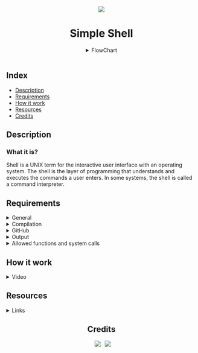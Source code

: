 <div align="center">

<img src="https://apply.holbertonschool.com/holberton-logo.png" />
<h1> Simple Shell </h1>
<details>
<summary>FlowChart</summary>
<img src="https://i.ibb.co/ZSt0ZZQ/flowchart.png" />
</details>
</div>

<br>
  
## Index
* [Description](#description)
* [Requirements](#requirements)
* [How it work](#how-it-work)
* [Resources](#resources)
* [Credits](#credits)

## Description

### What it is?
Shell is a UNIX term for the interactive user interface with an operating system. The shell is the layer of programming that understands and executes the commands a user enters. In some systems, the shell is called a command interpreter.

## Requirements
<details>
  <summary>General</summary>
  
* Allowed editors: vi, vim, emacs.
* All your files will be compiled on Ubuntu 20.04 LTS.
* All your files should end with a new line.
* A README.md file, at the root of the folder of the project is mandatory.
* Your code should use the Betty style.
* Your shell should not have any memory leaks.
* No more than 5 functions per file.
* All your header files should be include guarded.
* Use system calls only when you need to.
</details>

<details>
  <summary>Compilation</summary>
  
  * Your code will be compiled this way:
```
$ gcc -Wall -Werror -Wextra -pedantic -std=gnu89 -Wno-format *.c -o hsh
```
</details>

<details>
  <summary>GitHub</summary>
  
  * There should be one project repository per group. If you clone/fork/whatever a project repository with the same name before the second deadline, you risk a 0% score.
</details>

<details>
  <summary>Output</summary>
  
  * Unless specified otherwise, your program must have the exact same output as sh (/bin/sh) as well as the exact same error output.
  * The only difference is when you print an error, the name of the program must be equivalent to your argv[0] (See below)
  
  #### Example of error with sh:
  ```
  $ echo "qwerty" | /bin/sh
/bin/sh: 1: qwerty: not found
$ echo "qwerty" | /bin/../bin/sh
/bin/../bin/sh: 1: qwerty: not found
$
  ```
</details>

<details>
  <summary>Allowed functions and system calls</summary>
  
  * all functions from strings.h
* access (man 2 access)
* chdir (man 2 chdir)
* close (man 2 close)
* closedir (man 3 closedir)
* execve (man 2 execve)
* exit (man 3 exit)
* _exit (man 2 _exit)
* fflush (man 3 fflush)
* fork (man 2 fork)
* free (man 3 free)
* getcwd (man 3 getcwd)
* getline (man 3 getline)
* getpid (man 2 getpid)
* isatty (man 3 isatty)
* kill (man 2 kill)
* malloc (man 3 malloc)
* open (man 2 open)
* opendir (man 3 opendir)
* perror (man 3 perror)
* printf (man 3 printf)
* fprintf (man 3 fprintf)
* vfprintf (man 3 vfprintf)
* sprintf (man 3 sprintf)
* putchar (man 3 putchar)
* read (man 2 read)
* readdir (man 3 readdir)
* signal (man 2 signal)
* stat (__xstat) (man 2 stat)
* lstat (__lxstat) (man 2 lstat)
* fstat (__fxstat) (man 2 fstat)
* strtok (man 3 strtok)
* wait (man 2 wait)
* waitpid (man 2 waitpid)
* wait3 (man 2 wait3)
* wait4 (man 2 wait4)
* write (man 2 write)
</details>

## How it work
<details>
  <summary>Video</summary>
  



https://user-images.githubusercontent.com/124683293/235304972-a02c71cc-aa64-48c5-a967-d1fef4ab5f20.mp4



</details>




## Resources

<details>
  <summary>Links</summary>
  
  * <a href="https://en.wikipedia.org/wiki/Unix_shell">[Unix Shell]</a>
  * <a href="https://en.wikipedia.org/wiki/Thompson_shell">[Thompson shell]</a>
  * <a href="https://en.wikipedia.org/wiki/Ken_Thompson">[Ken Thompson]</a>
  * <a href="https://intranet.hbtn.io/concepts/900">[Super Simple Shell]</a>
  * <a href="https://intranet.hbtn.io/concepts/895">[Flowcharts]</a>
  
</details>
  
<div align="center">
  
## Credits
 
&ensp;[<img src="https://img.shields.io/badge/MateoOlv-%23121011.svg?style=for-the-badge&logo=github&logoColor=white">](https://github.com/MateoOlv)
&ensp;[<img src="https://img.shields.io/badge/coxan33-%23121011.svg?style=for-the-badge&logo=github&logoColor=white">](https://github.com/coxan33)

</div>
